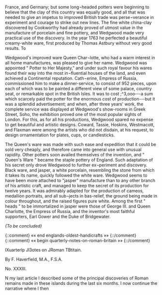 France, and Germany; but some long¬headed
potters were beginning to believe
that the clay of this country was equally
good, and all that was needed to give an
impetus to improved British trade was perse¬verance
in experiment and courage to strike
out new lines. The fine white china-clay
discovered by Cookworthy had already
proved of utmost value in the manufacture
of porcelain and fine pottery, and Wedgwood
made very practical use of the discovery.
In the year 1763 he perfected a beautiful
creamy-white ware, first produced by Thomas
Astbury without very good results. To

Wedgwood's improved ware Queen Char¬lotte,
who had a warm interest in all home
manufactures, was pleased to give her name.
Wedgwood was appointed " Potter to Her
Majesty," and under such royal favour his
wares found their way into the most in¬fluential
houses of the land, and even
achieved a Continental reputation. Cath¬erine,
Empress of Russia, commissioned
him to make a dinner-service, to consist of
952 pieces, upon each of which was to be
painted a different view of some palace,
country seat, or remarkable spot in the
British Isles. It was to cost ;^3,ooo---a
sum which scarcely paid the potter for the
enormous cost of production---but it was a
splendid advertisement; and when, after
three years' work, the complete service was
displayed at Wedgwood's show-rooms in
Greek Street, Soho, the exhibition proved
one of the most popular sights of London.
For this, as for all his productions, Wedgwood
spared no expense to get beautiful and
artistic designs. Coward, Tassie, Hoskins,
Westmacott, and Flaxman were among the
artists who did not disdain, at his request,
to design ornamentation for plates, cups, or
candlesticks.

The Queen's ware was made with such
ease and expedition that it could be sold
very cheaply, and therefore came into general
use with unusual rapidity. Other potters
soon availed themselves of the invention,
and " Queen's Ware " became the staple
pottery of England. Such adaptation of his
secret only drove Wedgwood to further ex¬periment
and discovery. Black ware, and
jasper, a white porcelain, resembling the
stone from which it takes its name, quickly
followed the white ware. Wedgwood seems
to have been more attached to "jasper"
manufacture than to any other branch of
his artistic craft, and managed to keep the
secret of its production for twelve years.
It was admirably adapted for the production
of cameos, medallion portraits, and all sub¬jects
in bas-relief, the ground being made in
colour throughout, and the raised figures
pure white. Among the first " heads " to
be immortalized in jasper were those of
George III. and Queen Charlotte, the
Empress of Russia, and the inventor's most
faithful supporters, Earl Gower and the
Duke of Bridgewater.

*{To be concluded)*


{::comment} «« end englands-oldest-handicrafts »» {::/comment}
{::comment} «« begin quarterly-notes-on-roman-britain »» {::/comment}

IXuarterlp Jl3otes on JRoman
TBtitain.

By F. Haverfield, M.A., F.S.A.

No. XXXIII.

N my last article I described some
of the principal discoveries of
Roman remains made in these
islands during the last six months.
I now continue the narrative where I then
